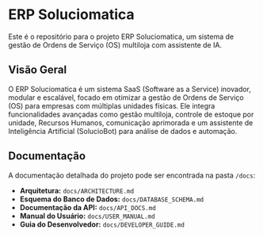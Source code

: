 # ERP Soluciomatica

Este é o repositório para o projeto ERP Soluciomatica, um sistema de gestão de Ordens de Serviço (OS) multiloja com assistente de IA.

## Visão Geral

O ERP Soluciomatica é um sistema SaaS (Software as a Service) inovador, modular e escalável, focado em otimizar a gestão de Ordens de Serviço (OS) para empresas com múltiplas unidades físicas. Ele integra funcionalidades avançadas como gestão multiloja, controle de estoque por unidade, Recursos Humanos, comunicação aprimorada e um assistente de Inteligência Artificial (SolucioBot) para análise de dados e automação.

## Documentação

A documentação detalhada do projeto pode ser encontrada na pasta `/docs`:

- **Arquitetura:** `docs/ARCHITECTURE.md`
- **Esquema do Banco de Dados:** `docs/DATABASE_SCHEMA.md`
- **Documentação da API:** `docs/API_DOCS.md`
- **Manual do Usuário:** `docs/USER_MANUAL.md`
- **Guia do Desenvolvedor:** `docs/DEVELOPER_GUIDE.md`
